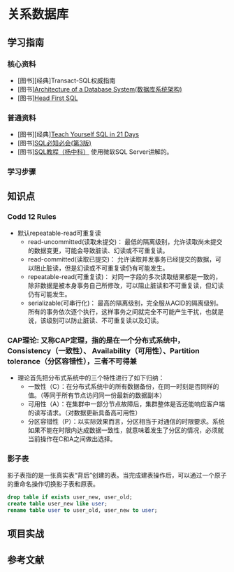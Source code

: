 # 关系数据库

## 学习指南

### 核心资料

* [图书][经典]Transact-SQL权威指南
* [图书][Architecture of a Database System(数据库系统架构)](http://product.dangdang.com/1058752208.html)
* [图书][Head First SQL](http://product.dangdang.com/21040398.html)

### 普通资料

* [图书][经典][Teach Yourself SQL in 21 Days](http://product.dangdang.com/1244621523.html)
* [图书][SQL必知必会(第3版)](http://product.dangdang.com/23246707.html)
* [图书][SQL教程（杨中科）](http://study.163.com/course/introduction/215012.htm#/courseDetail) 使用微软SQL Server讲解的。

### 学习步骤

## 知识点

### Codd 12 Rules

* 默认repeatable-read可重复读
  * read-uncommitted(读取未提交)： 最低的隔离级别，允许读取尚未提交的数据变更，可能会导致脏读、幻读或不可重复读。
  * read-committed(读取已提交)： 允许读取并发事务已经提交的数据，可以阻止脏读，但是幻读或不可重复读仍有可能发生。
  * repeatable-read(可重复读)： 对同一字段的多次读取结果都是一致的，除非数据是被本身事务自己所修改，可以阻止脏读和不可重复读，但幻读仍有可能发生。
  * serializable(可串行化)： 最高的隔离级别，完全服从ACID的隔离级别。所有的事务依次逐个执行，这样事务之间就完全不可能产生干扰，也就是说，该级别可以防止脏读、不可重复读以及幻读。

### CAP理论: 又称CAP定理，指的是在一个分布式系统中， Consistency（一致性）、 Availability（可用性）、Partition tolerance（分区容错性），三者不可得兼

* 理论首先把分布式系统中的三个特性进行了如下归纳：
  * 一致性（C）：在分布式系统中的所有数据备份，在同一时刻是否同样的值。（等同于所有节点访问同一份最新的数据副本）
  * 可用性（A）：在集群中一部分节点故障后，集群整体是否还能响应客户端的读写请求。（对数据更新具备高可用性）
  * 分区容错性（P）：以实际效果而言，分区相当于对通信的时限要求。系统如果不能在时限内达成数据一致性，就意味着发生了分区的情况，必须就当前操作在C和A之间做出选择。

### 影子表

影子表指的是一张真实表“背后”创建的表。当完成建表操作后，可以通过一个原子的重命名操作切换影子表和原表。

``` sql
drop table if exists user_new, user_old;
create table user_new like user;
rename table user to user_old, user_new to user;
```

## 项目实战

## 参考文献
